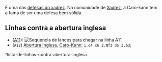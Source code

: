 É uma das [defesas do xadrez](Defesas%20do%20xadrez). Na comunidade de [Xadrez](index/Xadrez.md), a Caro-kann tem a fama de ser uma defesa bem sólida.
## Linhas contra a abertura inglesa
-  ([A11](_insight/Abertura_Inglesa_contra_Caro_Kann.md)): ![Sequencia de lances para chegar na linha A11](_insight/Abertura_Inglesa_contra_Caro_Kann.md#^sequencia)
-  (`A12`) [Abertura Inglesa](Abertura%20Inglesa.md), [Caro-Kann](_insight/Caro-Kann.md): `1.c4 c6 2.Nf3 d5 3.b3`;

^lista-de-linhas-contra-abertura-inglesa